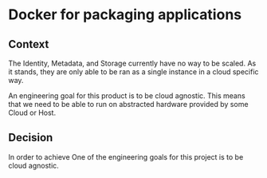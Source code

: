 # Docker for packaging applications

## Context
The Identity, Metadata, and Storage currently have no way to be scaled. As it stands, they are only able to be ran as a single instance in a cloud specific way.

An engineering goal for this product is to be cloud agnostic. This means that we need to be able to run on abstracted hardware provided by some Cloud or Host.



## Decision

In order to achieve One of the engineering goals for this project is to be cloud agnostic.